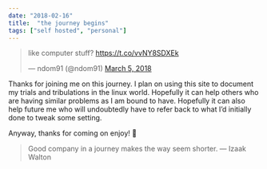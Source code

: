 ```yaml
---
date: "2018-02-16"
title:  "the journey begins"
tags: ["self hosted", "personal"]
---
```


<blockquote class="twitter-tweet"><p lang="en" dir="ltr">like computer stuff? <a href="https://t.co/vvNY8SDXEk">https://t.co/vvNY8SDXEk</a></p>&mdash; ndom91 (@ndom91) <a href="https://twitter.com/ndom91/status/970758391684530176?ref_src=twsrc%5Etfw">March 5, 2018</a></blockquote> <script async src="https://platform.twitter.com/widgets.js" charset="utf-8"></script>

Thanks for joining me on this journey. I plan on using this site to document my trials and tribulations in the linux world. Hopefully it can help others who are having similar problems as I am bound to have. Hopefully it can also help future me who will undoubtedly have to refer back to what I’d initially done to tweak some setting.

Anyway, thanks for coming on enjoy! 🙂

> Good company in a journey makes the way seem shorter. — Izaak Walton
